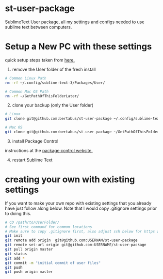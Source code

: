 # st-user-package

SublimeText User package, all my settings and configs needed to use sublime text between computers.

# Setup a New PC with these settings

quick setup steps taken from [here.](https://forum.sublimetext.com/t/what-s-the-best-way-to-backup-the-st3-configuration/25494/2)

1) remove the User folder of the fresh install

```sh
# Common Linux Path
rm -rf ~/.config/sublime-text-3/Packages/User/
```

```sh
# Common Mac OS Path
rm -rf ~/GetPathOfThisFolderLater/
```

2) clone your backup (only the User folder)

```sh
# Linux
git clone git@github.com:bertabus/st-user-package ~/.config/sublime-text-3/Packages/User/
```

```sh
# Mac OS
git clone git@github.com:bertabus/st-user-package ~/GetPathOfThisFolderLater/
```

3) install Package Control

instructions at the [package control website.](https://packagecontrol.io/installation)

4) restart Sublime Text

# creating your own with existing settings
If you want to make your own repo with existing settings that you already have
just follow along below. Note that I would copy .gitignore settings prior to doing this.

```sh
# CD /path/to/UserFolder/ 
# See first command for common locations
# Make sure to copy .gitignore first, also adjust ssh below for https as appropriate
git init
git remote add origin  git@github.com:USERNAM/st-user-package
git remote set-url origin git@github.com:USERNAME/st-user-package
git pull origin master
git status
git add *
git commit -m "initial commit of user files"
git push
git push origin master
```
